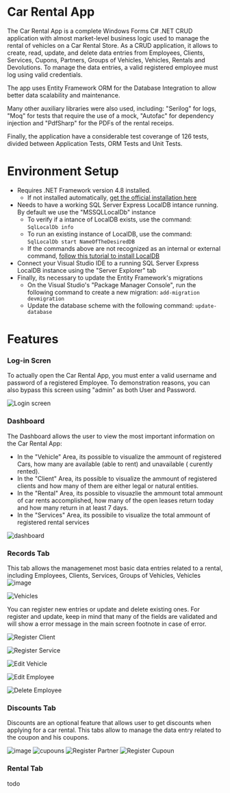 # Car Rental App
The Car Rental App is a complete Windows Forms C# .NET CRUD application with almost market-level business logic used to manage the rental of vehicles on a Car Rental Store. As a CRUD application, it allows to create, read, update, and delete data entries from Employees, Clients, Services, Cupons, Partners, Groups of Vehicles, Vehicles, Rentals and Devolutions. To manage the data entries, a valid registered employee must log using valid credentials.

The app uses Entity Framework ORM for the Database Integration to allow better data scalability and maintenance.

Many other auxiliary libraries were also used, including: "Serilog" for logs, "Moq" for tests that require the use of a mock, "Autofac" for dependency injection and "PdfSharp" for the PDFs of the rental receips.

Finally, the application have a considerable test coverange of 126 tests, divided between Application Tests, ORM Tests and Unit Tests.

# Environment Setup
- Requires .NET Framework version 4.8 installed.
	- If not installed automatically, [get the official installation here](https://dotnet.microsoft.com/en-us/download/visual-studio-sdks?cid=getdotnetsdk)
- Needs to have a working SQL Server Express LocalDB intance running. By default we use the "MSSQLLocalDb" instance
	- To verify if a intance of LocalDB exists, use the  command:
	`SqlLocalDb info`
	- To run an existing instance of LocalDB, use the  command:
	`SqlLocalDb start NameOfTheDesiredDB`
	- If the commands above are not recognized as an internal or external command, [follow this tutorial to install LocalDB](https://learn.microsoft.com/en-us/sql/database-engine/configure-windows/sql-server-express-localdb?view=sql-server-ver16)
- Connect your Visual Studio IDE to a running SQL Server Express LocalDB instance using the "Server Explorer" tab
- Finally, its necessary to update the Entity Framework's migrations
	- On the Visual Studio's "Package Manager Console", run the following command to create a new migration:
	`add-migration devmigration`
	- Update the database scheme with the following command:
	`update-database`


# Features

### Log-in Scren
To actually open the Car Rental App, you must enter a valid username and password of a registered Employee. To demonstration reasons, you can also bypass this screen using "admin" as both User and Password. 

![Login screen](https://github.com/Matrix-Developers/Locadora-de-Veiculos/assets/50923316/075b4049-68bc-40b5-8a56-b4d52a10a89c)


### Dashboard
The Dashboard allows the user to view the most important information on the Car Rental App:
- In the "Vehicle" Area, its possible to visualize the ammount of registered Cars, how many are available (able to rent) and unavailable ( curently rented).
- In the "Client" Area, its possible to visualize the ammount of registered clients and how many of them are either legal or natural entities.
- In the "Rental" Area, its possible to visuazlie the ammount total ammount of car rents accomplished, how many of the open leases return today and how many return in at least 7 days.
- In the "Services" Area, its possibile to visualize the total ammount of registered rental services

![dashboard](https://github.com/Matrix-Developers/Locadora-de-Veiculos/assets/50923316/d762d69d-c544-4d80-b358-fb222c65acec)

### Records Tab
This tab allows the managemenet most basic data entries related to a rental, including Employees, Clients, Services, Groups of Vehicles, Vehicles
![image](https://github.com/Matrix-Developers/Locadora-de-Veiculos/assets/50923316/7c9e3157-e492-44ec-b43e-504be4117187)

![Vehicles](https://github.com/Matrix-Developers/Locadora-de-Veiculos/assets/50923316/95700d67-4350-4181-b5fc-bd2dae8e770d)

You can register new entries or update and delete existing ones. For register and update, keep in mind that many of the fields are validated and will show a error message in the main screen footnote in case of error.

![Register Client](https://github.com/Matrix-Developers/Locadora-de-Veiculos/assets/50923316/2c8ee273-e3a0-4609-a82e-0cea4bc35367)

![Register Service](https://github.com/Matrix-Developers/Locadora-de-Veiculos/assets/50923316/7705c5dc-54dc-4267-9531-bd81c1a95204)

![Edit Vehicle](https://github.com/Matrix-Developers/Locadora-de-Veiculos/assets/50923316/965c1429-5e6c-433d-8568-d76853f12c7b)

![Edit Employee](https://github.com/Matrix-Developers/Locadora-de-Veiculos/assets/50923316/4cff7dfd-2bf1-419d-a532-f3e879331baf)

![Delete Employee](https://github.com/Matrix-Developers/Locadora-de-Veiculos/assets/50923316/7a7c2a8f-fc08-435a-a70e-1e84d3255d12)


### Discounts Tab 
Discounts are an optional feature that allows user to get discounts when applying for a car rental. This tabs allow to manage the data entry related to the coupon and his coupons.

![image](https://github.com/Matrix-Developers/Locadora-de-Veiculos/assets/50923316/f02cc02d-719b-4db5-9a8e-7a1f226725e9)
![cupouns](https://github.com/Matrix-Developers/Locadora-de-Veiculos/assets/50923316/5e2bc618-c056-4e9b-91fe-c8af802f30f7)
![Register Partner](https://github.com/Matrix-Developers/Locadora-de-Veiculos/assets/50923316/5eae0b76-65d7-45cd-8c08-3bc96e854553)
![Register Cupoun](https://github.com/Matrix-Developers/Locadora-de-Veiculos/assets/50923316/9fab7d29-3f6d-4416-addc-70c4e593b36b)


### Rental Tab
todo
